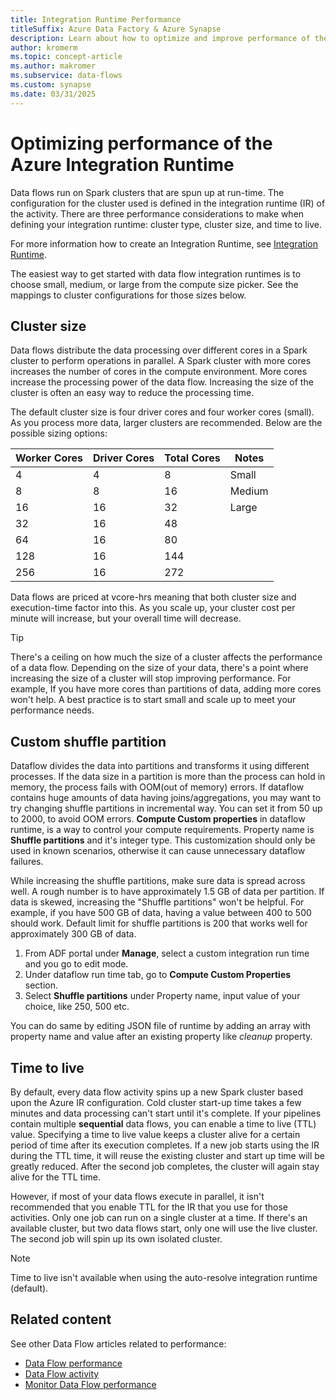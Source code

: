 ```yaml
---
title: Integration Runtime Performance
titleSuffix: Azure Data Factory & Azure Synapse
description: Learn about how to optimize and improve performance of the Azure Integration Runtime in Azure Data Factory and Azure Synapse Analytics.
author: kromerm
ms.topic: concept-article
ms.author: makromer
ms.subservice: data-flows
ms.custom: synapse
ms.date: 03/31/2025
---
```


# Optimizing performance of the Azure Integration Runtime

Data flows run on Spark clusters that are spun up at run-time. The configuration for the cluster used is defined in the integration runtime (IR) of the activity. There are three performance considerations to make when defining your integration runtime: cluster type, cluster size, and time to live.

For more information how to create an Integration Runtime, see [Integration Runtime](concepts-integration-runtime.md).

The easiest way to get started with data flow integration runtimes is to choose small, medium, or large from the compute size picker. See the mappings to cluster configurations for those sizes below.

## Cluster size

Data flows distribute the data processing over different cores in a Spark cluster to perform operations in parallel. A Spark cluster with more cores increases the number of cores in the compute environment. More cores increase the processing power of the data flow. Increasing the size of the cluster is often an easy way to reduce the processing time.

The default cluster size is four driver cores and four worker cores (small). As you process more data, larger clusters are recommended. Below are the possible sizing options:

| Worker Cores | Driver Cores | Total Cores | Notes |
| ------------ | ------------ | ----------- | ----- |
| 4 | 4 | 8 | Small |
| 8 | 8 | 16 | Medium |
| 16 | 16 | 32 | Large|
| 32 | 16 | 48 | |
| 64 | 16 | 80 | |
| 128 | 16 | 144 | |
| 256 | 16 | 272 | |

Data flows are priced at vcore-hrs meaning that both cluster size and execution-time factor into this. As you scale up, your cluster cost per minute will increase, but your overall time will decrease.

> [!TIP]
> There's a ceiling on how much the size of a cluster affects the performance of a data flow. Depending on the size of your data, there's a point where increasing the size of a cluster will stop improving performance. For example, If you have more cores than partitions of data, adding more cores won't help. 
A best practice is to start small and scale up to meet your performance needs. 

## Custom shuffle partition

Dataflow divides the data into partitions and transforms it using different processes. If the data size in a partition is more than the process can hold in memory, the process fails with OOM(out of memory) errors. If dataflow contains huge amounts of data having joins/aggregations, you may want to try changing shuffle partitions in incremental way. You can set it from 50 up to 2000, to avoid OOM errors. **Compute Custom properties** in dataflow runtime, is a way to control your compute requirements. Property name is **Shuffle partitions** and it's integer type. This customization should only be used in known scenarios, otherwise it can cause unnecessary dataflow failures.

While increasing the shuffle partitions, make sure data is spread across well. A rough number is to have approximately 1.5 GB of data per partition. If data is skewed, increasing the "Shuffle partitions" won't be helpful. For example, if you have 500 GB of data, having a value between 400 to 500 should work. Default limit for shuffle partitions is 200 that works well for approximately 300 GB of data.

1. From ADF portal under **Manage**, select a custom integration run time and you go to edit mode.
2. Under dataflow run time tab, go to **Compute Custom Properties** section.
3. Select **Shuffle partitions** under Property name, input value of your choice, like 250, 500 etc.

You can do same by editing JSON file of runtime by adding an array with property name and value after an existing property like *cleanup* property.

## Time to live

By default, every data flow activity spins up a new Spark cluster based upon the Azure IR configuration. Cold cluster start-up time takes a few minutes and data processing can't start until it's complete. If your pipelines contain multiple **sequential** data flows, you can enable a time to live (TTL) value. Specifying a time to live value keeps a cluster alive for a certain period of time after its execution completes. If a new job starts using the IR during the TTL time, it will reuse the existing cluster and start up time will be greatly reduced. After the second job completes, the cluster will again stay alive for the TTL time.

However, if most of your data flows execute in parallel, it isn't recommended that you enable TTL for the IR that you use for those activities. Only one job can run on a single cluster at a time. If there's an available cluster, but two data flows start, only one will use the live cluster. The second job will spin up its own isolated cluster.

> [!NOTE]
> Time to live isn't available when using the auto-resolve integration runtime (default).

## Related content

See other Data Flow articles related to performance:

- [Data Flow performance](concepts-data-flow-performance.md)
- [Data Flow activity](control-flow-execute-data-flow-activity.md)
- [Monitor Data Flow performance](concepts-data-flow-monitoring.md)
